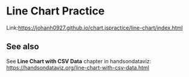 # Line Chart Practice
Link:https://johanh0927.github.io/chart.jspractice/line-chart/index.html

## See also
See **Line Chart with CSV Data** chapter in handsondataviz: https://handsondataviz.org/line-chart-with-csv-data.html
